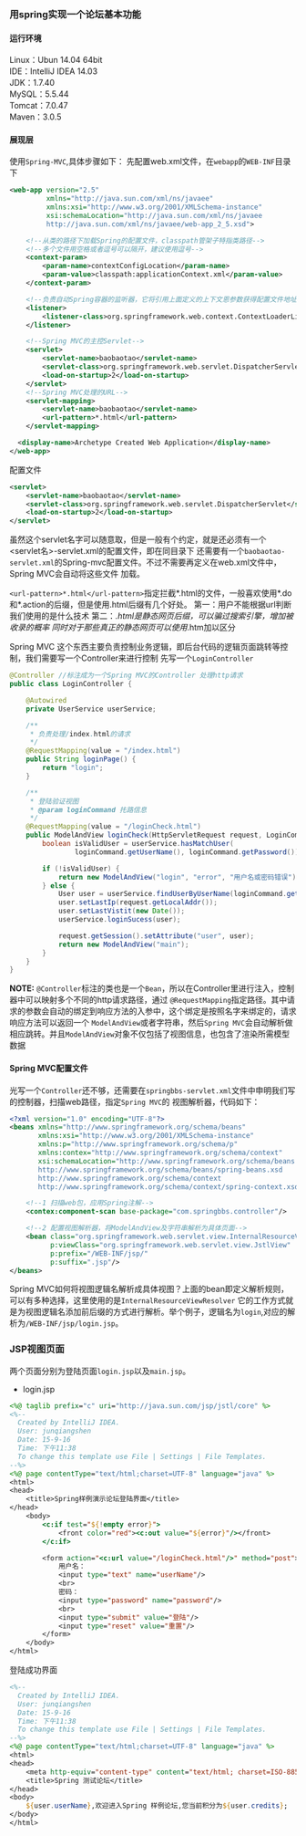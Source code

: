 ### 用spring实现一个论坛基本功能

#### 运行环境
Linux：Ubun 14.04 64bit  
IDE：IntelliJ IDEA 14.03  
JDK：1.7.40  
MySQL：5.5.44  
Tomcat：7.0.47  
​Maven：3.0.5  

#### 展现层

使用`Spring-MVC`,具体步骤如下：
先配置web.xml文件，在`webapp`的`WEB-INF`目录下
```xml
<web-app version="2.5"
         xmlns="http://java.sun.com/xml/ns/javaee"
         xmlns:xsi="http://www.w3.org/2001/XMLSchema-instance"
         xsi:schemaLocation="http://java.sun.com/xml/ns/javaee
         http://java.sun.com/xml/ns/javaee/web-app_2_5.xsd">

    <!--从类的路径下加载Spring的配置文件，classpath管架子特指类路径-->
    <!--多个文件用空格或者逗号可以隔开，建议使用逗号-->
    <context-param>
        <param-name>contextConfigLocation</param-name>
        <param-value>classpath:applicationContext.xml</param-value>
    </context-param>

    <!--负责自动Spring容器的监听器，它将引用上面定义的上下文恩参数获得配置文件地址-->
    <listener>
        <listener-class>org.springframework.web.context.ContextLoaderListener</listener-class>
    </listener>

    <!--Spring MVC的主控Servlet-->
    <servlet>
        <servlet-name>baobaotao</servlet-name>
        <servlet-class>org.springframework.web.servlet.DispatcherServlet</servlet-class>
        <load-on-startup>2</load-on-startup>
    </servlet>
    <!--Spring MVC处理的URL-->
    <servlet-mapping>
        <servlet-name>baobaotao</servlet-name>
        <url-pattern>*.html</url-pattern>
    </servlet-mapping>

  <display-name>Archetype Created Web Application</display-name>
</web-app>

```

配置文件
```xml
<servlet>
    <servlet-name>baobaotao</servlet-name>
    <servlet-class>org.springframework.web.servlet.DispatcherServlet</servlet-class>
    <load-on-startup>2</load-on-startup>
</servlet>
```
虽然这个servlet名字可以随意取，但是一般有个约定，就是还必须有一个<servlet名>-servlet.xml的配置文件，即在同目录下
还需要有一个`baobaotao-servlet.xml`的Spring-mvc配置文件。不过不需要再定义在web.xml文件中，Spring MVC会自动将这些文件
加载。

`<url-pattern>*.html</url-pattern>`指定拦截*.html的文件，一般喜欢使用*.do和*.action的后缀，但是使用.html后缀有几个好处。
第一：用户不能根据url判断我们使用的是什么技术
第二：*.html是静态网页后缀，可以骗过搜索引擎，增加被收录的概率
同时对于那些真正的静态网页可以使用*.htm加以区分

Spring MVC
这个东西主要负责控制业务逻辑，即后台代码的逻辑页面跳转等控制，我们需要写一个Controller来进行控制
先写一个`LoginController`
```java
@Controller //标注成为一个Spring MVC的Controller 处理http请求
public class LoginController {

    @Autowired
    private UserService userService;

    /**
     * 负责处理/index.html的请求
     */
    @RequestMapping(value = "/index.html")
    public String loginPage() {
        return "login";
    }

    /**
     * 登陆验证视图
     * @param loginCommand 扥路信息
     */
    @RequestMapping(value = "/loginCheck.html")
    public ModelAndView loginCheck(HttpServletRequest request, LoginCommand loginCommand) {
        boolean isValidUser = userService.hasMatchUser(
                loginCommand.getUserName(), loginCommand.getPassword());

        if (!isValidUser) {
            return new ModelAndView("login", "error", "用户名或密码错误");
        } else {
            User user = userService.findUserByUserName(loginCommand.getUserName());
            user.setLastIp(request.getLocalAddr());
            user.setLastVistit(new Date());
            userService.loginSucess(user);

            request.getSession().setAttribute("user", user);
            return new ModelAndView("main");
        }
    }
}
```
**NOTE:** `@Controller`标注的类也是一个`Bean`，所以在Controller里进行注入，控制器中可以映射多个不同的http请求路径，通过
`@RequestMapping`指定路径。其中请求的参数会自动的绑定到响应方法的入参中，这个绑定是按照名字来绑定的，请求响应方法可以返回一个
`ModelAndView`或者字符串，然后`Spring MVC`会自动解析做相应跳转。并且`ModelAndView`对象不仅包括了视图信息，也包含了渲染所需模型数据

#### Spring MVC配置文件
光写一个`Controller`还不够，还需要在`springbbs-servlet.xml`文件中申明我们写的控制器，扫描web路径，指定`Spring MVC`的
视图解析器，代码如下：
```xml
<?xml version="1.0" encoding="UTF-8"?>
<beans xmlns="http://www.springframework.org/schema/beans"
       xmlns:xsi="http://www.w3.org/2001/XMLSchema-instance"
       xmlns:p="http://www.springframework.org/schema/p"
       xmlns:contex="http://www.springframework.org/schema/context"
       xsi:schemaLocation="http://www.springframework.org/schema/beans
       http://www.springframework.org/schema/beans/spring-beans.xsd
       http://www.springframework.org/schema/context
       http://www.springframework.org/schema/context/spring-context.xsd">

    <!--1 扫描web包，应用Spring注解-->
    <contex:component-scan base-package="com.springbbs.controller"/>

    <!--2 配置视图解析器，将ModelAndView及字符串解析为具体页面-->
    <bean class="org.springframework.web.servlet.view.InternalResourceViewResolver"
          p:viewClass="org.springframework.web.servlet.view.JstlView"
          p:prefix="/WEB-INF/jsp/"
          p:suffix=".jsp"/>
</beans>
```
Spring MVC如何将视图逻辑名解析成具体视图？上面的bean即定义解析规则，可以有多种选择，这里使用的是`InternalResourceViewResolver`
它的工作方式就是为视图逻辑名添加前后缀的方式进行解析。举个例子，逻辑名为`login`,对应的解析为`/WEB-INF/jsp/login.jsp`。

### JSP视图页面
两个页面分别为登陆页面`login.jsp`以及`main.jsp`。

* login.jsp
```jsp
<%@ taglib prefix="c" uri="http://java.sun.com/jsp/jstl/core" %>
<%--
  Created by IntelliJ IDEA.
  User: junqiangshen
  Date: 15-9-16
  Time: 下午11:38
  To change this template use File | Settings | File Templates.
--%>
<%@ page contentType="text/html;charset=UTF-8" language="java" %>
<html>
<head>
    <title>Spring样例演示论坛登陆界面</title>
</head>
    <body>
        <c:if test="${!empty error}">
            <front color="red"><c:out value="${error}"/></front>
        </c:if>

        <form action="<c:url value="/loginCheck.html"/>" method="post">
            用户名：
            <input type="text" name="userName"/>
            <br>
            密码：
            <input type="password" name="password"/>
            <br>
            <input type="submit" value="登陆"/>
            <input type="reset" value="重置"/>
        </form>
    </body>
</html>
```

登陆成功界面
```jsp
<%--
  Created by IntelliJ IDEA.
  User: junqiangshen
  Date: 15-9-16
  Time: 下午11:38
  To change this template use File | Settings | File Templates.
--%>
<%@ page contentType="text/html;charset=UTF-8" language="java" %>
<html>
<head>
    <meta http-equiv="content-type" content="text/html; charset=ISO-8859-1">
    <title>Spring 测试论坛</title>
</head>
<body>
    ${user.userName},欢迎进入Spring 样例论坛,您当前积分为${user.credits};
</body>
</html>
```
